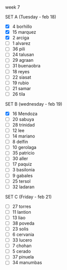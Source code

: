 week 7

SET A (Tuesday - feb 18)
- [x] 4 borhillo
- [x] 15 marquez
- [x] 2 arciga
- [ ] 1 alvarez
- [ ] 36 pili
- [ ] 24 talusan
- [ ] 29 agraan
- [ ] 31 buenaobra
- [ ] 18 reyes
- [ ] 22 siasat
- [ ] 19 rubio
- [ ] 21 samar
- [ ] 26 tila

 SET B (wednesday - feb 19)
- [x] 16 Mendoza
- [ ] 20 sabuya
- [ ] 28 trinidad
- [ ] 12 lee
- [ ] 14 mariano
- [ ] 8 delfin
- [ ] 10 gerolaga
- [ ] 35 patricio
- [ ] 30 aller
- [ ] 17 paquiz
- [ ] 3 basilonia
- [ ] 9 gabales
- [ ] 25 tersol
- [ ] 32 ladaran

 SET C (Friday - feb 21)
- [ ] 27 torres
- [ ] 11 lantion
- [ ] 13 liao
- [ ] 38 poveda
- [ ] 23 solis
- [ ] 6 cervania
- [ ] 33 lucero
- [ ] 7 chohan
- [ ] 5 cerado
- [ ] 37 pinuela
- [ ] 34 manumbas